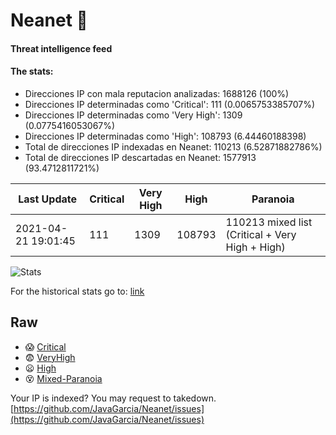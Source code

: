# Neanet :hocho:
#### Threat intelligence feed
#### The stats:

- Direcciones IP con mala reputacion analizadas: 1688126 (100%)
- Direcciones IP determinadas como 'Critical':  111 (0.0065753385707%)
- Direcciones IP determinadas como 'Very High':  1309 (0.0775416053067%)
- Direcciones IP determinadas como 'High':  108793 (6.44460188398)
- Total de direcciones IP indexadas en Neanet:  110213 (6.52871882786%)
- Total de direcciones IP descartadas en Neanet:  1577913 (93.4712811721%)

| Last Update | Critical | Very High | High | Paranoia |
| --- | --- | --- | --- | --- |
| 2021-04-21 19:01:45 | 111 | 1309 | 108793 | 110213 mixed list (Critical + Very High + High)|

![Stats](https://docs.google.com/spreadsheets/d/e/2PACX-1vSnaNMIXVabIpDJjufMlzH7poXnshF3mgd8Is1g9ytUEzVsP5my4Trn8f-xkoLLQ38xpL3HtmUexLo6/pubchart?oid=501124687&format=image)

For the historical stats go to: [link](/stats.csv)
## Raw
- :scream: [Critical](https://raw.githubusercontent.com/JavaGarcia/Neanet/master/blacklists/neanet_critical.txt)
- :fearful: [VeryHigh](https://raw.githubusercontent.com/JavaGarcia/Neanet/master/blacklists/neanet_veryHigh.txtt)
- :frowning: [High](https://raw.githubusercontent.com/JavaGarcia/Neanet/master/blacklists/neanet_high.txt)
- :dizzy_face: [Mixed-Paranoia](https://raw.githubusercontent.com/JavaGarcia/Neanet/master/blacklists/neanet_all.txt)


Your IP is indexed? You may request to takedown. [https://github.com/JavaGarcia/Neanet/issues](https://github.com/JavaGarcia/Neanet/issues)






























































































































































































































































































































































































































































































































































































































































































































































































































































































































































































































































































































































































































































































































































































































































































































































































































































































































































































































































































































































































































































































































































































































































































































































































































































































































































































































































































































































































































































































































































































































































































































































































































































































































































































































































































































































































































































































































































































































































































































































































































































































































































































































































































































































































































































































































































































































































































































































































































































































































































































































































































































































































































































































































































































































































































































































































































































































































































































































































































































































































